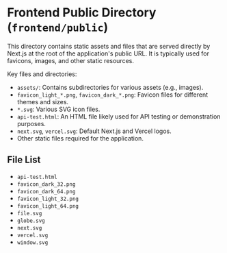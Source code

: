 # Frontend Public Directory (`frontend/public`)

This directory contains static assets and files that are served directly by Next.js at the root of the application's public URL. It is typically used for favicons, images, and other static resources.

Key files and directories:

*   `assets/`: Contains subdirectories for various assets (e.g., images).
*   `favicon_light_*.png`, `favicon_dark_*.png`: Favicon files for different themes and sizes.
*   `*.svg`: Various SVG icon files.
*   `api-test.html`: An HTML file likely used for API testing or demonstration purposes.
*   `next.svg`, `vercel.svg`: Default Next.js and Vercel logos.
*   Other static files required for the application. 

<!-- File List Start -->
## File List

- `api-test.html`
- `favicon_dark_32.png`
- `favicon_dark_64.png`
- `favicon_light_32.png`
- `favicon_light_64.png`
- `file.svg`
- `globe.svg`
- `next.svg`
- `vercel.svg`
- `window.svg`

<!-- File List End -->
